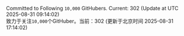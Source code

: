 Committed to Following `10,000` GitHubers. Current: <!-- FOLLOWING_COUNT -->302<!-- FOLLOWING_COUNT --> (Update at UTC <!-- LAST_UPDATED -->2025-08-31 09:14:02<!-- LAST_UPDATED -->)<br>
致力于关注`10,000`个GitHuber。当前：<!-- FOLLOWING_COUNT -->302<!-- FOLLOWING_COUNT --> (更新于北京时间 <!-- LAST_UPDATED_CST -->2025-08-31 17:14:02<!-- LAST_UPDATED_CST -->)
